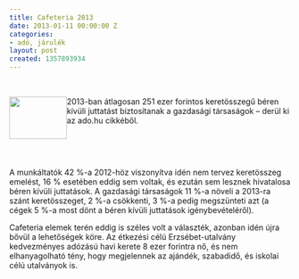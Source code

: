 ```yaml
---
title: Cafeteria 2013
date: 2013-01-11 00:00:00 Z
categories:
- adó, járulék
layout: post
created: 1357893934
---
```


<p>&nbsp;</p><p class="MsoNormal"><img src="/sites/goldconsulting.eu/files/img/medium_erzsebet_utalvany_0.jpg" style="float: left;" height="76" width="103">2013-ban átlagosan 251 ezer forintos keretösszegű béren kívüli juttatást biztosítanak a gazdasági társaságok – derül ki az ado.hu cikkéből.</p><p class="MsoNormal">&nbsp;</p><p class="MsoNormal">&nbsp;</p><p class="MsoNormal"><!--break--><!--[if gte mso 9]><xml>
 <w:WordDocument>
  <w:View>Normal</w:View>
  <w:Zoom>0</w:Zoom>
  <w:TrackMoves></w>
  <w:TrackFormatting></w>
  <w:HyphenationZone>21</w:HyphenationZone>
  <w:PunctuationKerning></w>
  <w:ValidateAgainstSchemas></w>
  <w:SaveIfXMLInvalid>false</w:SaveIfXMLInvalid>
  <w:IgnoreMixedContent>false</w:IgnoreMixedContent>
  <w:AlwaysShowPlaceholderText>false</w:AlwaysShowPlaceholderText>
  <w:DoNotPromoteQF></w>
  <w:LidThemeOther>HU</w:LidThemeOther>
  <w:LidThemeAsian>X-NONE</w:LidThemeAsian>
  <w:LidThemeComplexScript>X-NONE</w:LidThemeComplexScript>
  <w:Compatibility>
   <w:BreakWrappedTables></w>
   <w:SnapToGridInCell></w>
   <w:WrapTextWithPunct></w>
   <w:UseAsianBreakRules></w>
   <w:DontGrowAutofit></w>
   <w:SplitPgBreakAndParaMark></w>
   <w:DontVertAlignCellWithSp></w>
   <w:DontBreakConstrainedForcedTables></w>
   <w:DontVertAlignInTxbx></w>
   <w:Word11KerningPairs></w>
   <w:CachedColBalance></w>
  </w:Compatibility>
  <m:mathPr>
   <m:mathFont m:val="Cambria Math"></m>
   <m:brkBin m:val="before"></m>
   <m:brkBinSub m:val="&#45;-"></m>
   <m:smallFrac m:val="off"></m>
   <m:dispDef></m>
   <m:lMargin m:val="0"></m>
   <m:rMargin m:val="0"></m>
   <m:defJc m:val="centerGroup"></m>
   <m:wrapIndent m:val="1440"></m>
   <m:intLim m:val="subSup"></m>
   <m:naryLim m:val="undOvr"></m>
  </m:mathPr></w:WordDocument>
</xml><![endif]--></p><p class="MsoNormal">A munkáltatók 42 %-a 2012-höz viszonyítva idén nem tervez keretösszeg emelést, 16 % esetében eddig sem voltak, és ezután sem lesznek hivatalosa béren kívüli juttatások. A gazdasági társaságok 11 %-a növeli a 2013-ra szánt keretösszeget, 2 %-a csökkenti, 3 %-a pedig megszünteti azt (a cégek 5 %-a most dönt a béren kívüli juttatások igénybevételéről).</p><p class="MsoNormal">Cafeteria elemek terén eddig is széles volt a választék, azonban idén újra bővül a lehetőségek köre. Az étkezési célú Erzsébet-utalvány kedvezményes adózású havi kerete 8 ezer forintra nő, és nem elhanyagolható tény, hogy megjelennek az ajándék, szabadidő, és iskolai célú utalványok is.</p>
